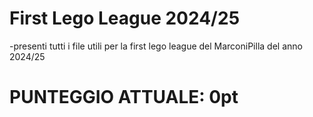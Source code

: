 # First Lego League 2024/25
-presenti tutti i file utili per la first lego league del MarconiPilla del anno 2024/25
# PUNTEGGIO ATTUALE: 0pt
